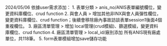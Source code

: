2024/05/06 依據user需求添加： 
    1. 表單分類 > anis_no/ANIS表單編號欄位，變更資料庫欄位、crud function
    2. 與會人員 > 增加其他非INX與會人員彈性欄位，變更資料庫欄位、crud function；後續會移除廠內事故訪談表單session1後面4個重複欄位。
    3. 廠區清單管理 > 增加 local管理(crud模組)、篩選模組，變更資料庫欄位、crud function
    4. 廠區清單管理 > local_id/廠別添加 所有ANIS現有廠處單位，共118筆。
    5. form表單模組增加save儲存功能